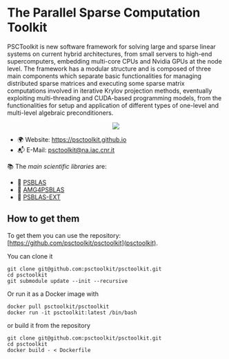 # The Parallel Sparse Computation Toolkit

PSCToolkit is new software framework for solving large and sparse linear systems on current hybrid architectures, from small servers to high-end supercomputers, embedding multi-core CPUs and Nvidia GPUs at the node level. The framework has a modular structure and is composed of three main components which separate basic functionalities for managing distributed sparse matrices and executing some sparse matrix computations involved in iterative Krylov projection methods, eventually exploiting multi-threading and CUDA-based programming models, from the functionalities for setup and application of different types of one-level and multi-level algebraic preconditioners.

<p align="center">
  <a href="https://psctoolkit.github.io">
    <img src="https://skillicons.dev/icons?i=fortran,c,cpp" />
  </a>
</p>

- :earth_africa: Website: https://psctoolkit.github.io
- :mailbox_with_mail: E-Mail: psctoolkit@na.iac.cnr.it

:books: The *main scientific libraries* are:
- :blue_book: [PSBLAS](https://github.com/sfilippone/psblas3)
- :blue_book: [AMG4PSBLAS](https://github.com/sfilippone/amg4psblas)
- :blue_book: [PSBLAS-EXT](https://github.com/sfilippone/psblas3-ext)

## How to get them

To get them you can use the repository: [https://github.com/psctoolkit/psctoolkit](psctoolkit).

You can clone it
```
git clone git@github.com:psctoolkit/psctoolkit.git
cd psctoolkit
git submodule update --init --recursive
```
Or run it as a Docker image with
```
docker pull psctoolkit/psctoolkit
docker run -it psctoolkit:latest /bin/bash
```
or build it from the repository
```
git clone git@github.com:psctoolkit/psctoolkit.git
cd psctoolkit
docker build - < Dockerfile
```
